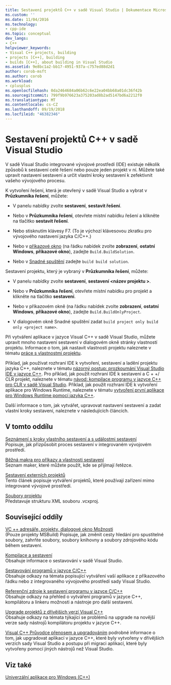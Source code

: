 ```yaml
---
title: Sestavení projektů C++ v sadě Visual Studio | Dokumentace Microsoftu
ms.custom: ''
ms.date: 11/04/2016
ms.technology:
- cpp-ide
ms.topic: conceptual
dev_langs:
- C++
helpviewer_keywords:
- Visual C++ projects, building
- projects [C++], building
- builds [C++], about building in Visual Studio
ms.assetid: 9e8bc1a2-bb17-4951-937a-c757ed88d2d1
author: corob-msft
ms.author: corob
ms.workload:
- cplusplus
ms.openlocfilehash: 0da2464684a06b62c6e22ea04bb68a01dc36f42b
ms.sourcegitcommit: 799f9b976623a375203ad8b2ad5147bd6a2212f0
ms.translationtype: MT
ms.contentlocale: cs-CZ
ms.lasthandoff: 09/19/2018
ms.locfileid: "46382346"
---
```

# <a name="building-c-projects-in-visual-studio"></a>Sestavení projektů C++ v sadě Visual Studio

V sadě Visual Studio integrované vývojové prostředí (IDE) existuje několik způsobů k sestavení celé řešení nebo pouze jeden projekt v ní. Můžete také upravit nastavení sestavení a určit vlastní kroky sestavení k zefektivnit vašeho vývojového procesu.

K vytvoření řešení, která je otevřený v sadě Visual Studio a vybrat v **Průzkumníka řešení**, můžete:

- V panelu nabídky zvolte **sestavení**, **sestavit řešení**.

- Nebo v **Průzkumníka řešení**, otevřete místní nabídku řešení a klikněte na tlačítko **sestavit řešení**.

- Nebo stisknutím klávesy F7. (To je výchozí klávesovou zkratku pro vývojového nastavení jazyka C/C++.)

- Nebo v [příkazové okno](/visualstudio/ide/reference/command-window) (na řádku nabídek zvolte **zobrazení**, **ostatní Windows**, **příkazové okno**), zadejte `Build.BuildSolution`.

- Nebo v [Snadné spuštění](/visualstudio/ide/reference/quick-launch-environment-options-dialog-box) zadejte `build build solution`.

Sestavení projektu, který je vybraný v **Průzkumníka řešení**, můžete:

- V panelu nabídky zvolte **sestavení**, **sestavení \<název projektu >**.

- Nebo v **Průzkumníka řešení**, otevřete místní nabídku pro projekt a klikněte na tlačítko **sestavení**.

- Nebo v příkazovém okně (na řádku nabídek zvolte **zobrazení**, **ostatní Windows**, **příkazové okno**), zadejte `Build.BuildOnlyProject`.

- V dialogovém okně Snadné spuštění zadat `build project only build only <project name>`.

Při vytváření aplikace v jazyce Visual C++ v sadě Visual Studio, můžete upravit mnoho nastavení sestavení v dialogovém okně stránky vlastností projektu. Informace o tom, jak nastavit vlastnosti projektu naleznete v tématu [práce s vlastnostmi projektu](../ide/working-with-project-properties.md).

Příklad, jak používat rozhraní IDE k vytvoření, sestavení a ladění projektu jazyka C++, naleznete v tématu [názorný postup: prozkoumání Visual Studio IDE v jazyce C++](/visualstudio/ide/getting-started-with-cpp-in-visual-studio). Pro příklad, jak použít rozhraní IDE k sestavení a C + +/ CLR projekt, naleznete v tématu [návod: kompilace programu v jazyce C++ pro CLR v sadě Visual Studio](../ide/walkthrough-compiling-a-cpp-program-that-targets-the-clr-in-visual-studio.md). Příklad, jak použít rozhraní IDE k vytvoření aplikace pro Windows Runtime, naleznete v tématu [vytvoření první aplikace pro Windows Runtime pomocí jazyka C++](https://msdn.microsoft.com/library/windows/apps/hh974580.aspx).

Další informace o tom, jak vytvářet, upravovat nastavení sestavení a zadat vlastní kroky sestavení, naleznete v následujících článcích.

## <a name="in-this-section"></a>V tomto oddílu

[Seznámení s kroky vlastního sestavení a s událostmi sestavení](../ide/understanding-custom-build-steps-and-build-events.md)<br>
Popisuje, jak přizpůsobit proces sestavení v integrovaném vývojovém prostředí.

[Běžná makra pro příkazy a vlastnosti sestavení](../ide/common-macros-for-build-commands-and-properties.md)<br>
Seznam maker, které můžete použít, kde se přijímají řetězce.

[Sestavení externích projektů](../ide/building-external-projects.md)<br>
Tento článek popisuje vytváření projektů, které používají zařízení mimo integrované vývojové prostředí.

[Soubory projektu](../ide/project-files.md)<br>
Představuje strukturu XML souboru .vcxproj.

## <a name="related-sections"></a>Související oddíly

[VC ++ adresáře, projekty, dialogové okno Možnosti](vcpp-directories-property-page.md)<br>
(Pouze projekty MSBuild) Popisuje, jak změnit cesty hledání pro spustitelné soubory, zahrňte soubory, soubory knihovny a soubory zdrojového kódu během sestavení.

[Kompilace a sestavení](/visualstudio/ide/compiling-and-building-in-visual-studio)<br>
Obsahuje informace o sestavování v sadě Visual Studio.

[Sestavování programů v jazyce C/C++](../build/building-c-cpp-programs.md)<br>
Obsahuje odkazy na témata popisující vytváření vaší aplikace z příkazového řádku nebo z integrovaného vývojového prostředí sady Visual Studio.

[Referenční zdroje k sestavení programu v jazyce C/C++](../build/reference/c-cpp-building-reference.md)<br>
Obsahuje odkazy na přehled o vytváření programů v jazyce C++, kompilátoru a linkeru možnosti a nástroje pro další sestavení.

[Upgrade projektů z dřívějších verzí Visual C++](../porting/upgrading-projects-from-earlier-versions-of-visual-cpp.md)<br>
Obsahuje odkazy na témata týkající se problémů na upgrade na novější verze sady nástrojů kompilátoru projektu v jazyce C++.

[Visual C++ Průvodce přenosem a upgradováním](../porting/visual-cpp-porting-and-upgrading-guide.md) podrobné informace o tom, jak upgradovat aplikací v jazyce C++, které byly vytvořeny v dřívějších verzích sady Visual Studio a postupu při migraci aplikací, které byly vytvořeny pomocí jiných nástrojů než Visual Studio.

## <a name="see-also"></a>Viz také

[Univerzální aplikace pro Windows (C++)](../windows/universal-windows-apps-cpp.md)